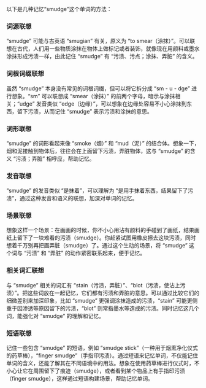 以下是几种记忆“smudge”这个单词的方法：

### 词源联想
“smudge” 可能与古英语 “smugian” 有关，原义为 “to smear（涂抹）”。可以联想在古代，人们用一些物质涂抹在物体上做标记或者装饰，就像现在用颜料或墨水涂抹形成污渍一样，由此记住 “smudge” 有 “污渍、污点；涂抹、弄脏” 的含义。

### 词根词缀联想
虽然 “smudge” 本身没有常见的词根词缀，但可以将它拆分成 “sm - u - dge” 进行想象。“sm” 可以联想成 “smear（涂抹）” 的前两个字母，暗示与涂抹相关；“udge” 发音类似 “edge（边缘）”，可以想象在边缘处容易不小心涂抹到东西，留下污渍，从而记住 “smudge” 表示污渍和涂抹的意思。

### 词形联想
“smudge” 的词形看起来像 “smoke（烟）” 和 “mud（泥）” 的结合体。想象一下，烟和泥接触到物体后，往往会在上面留下污渍，弄脏物体，这与 “smudge” 的含义 “污渍；弄脏” 相呼应，帮助记忆。

### 发音联想
“smudge” 的发音类似 “是抹着”，可以理解为 “是用手抹着东西，结果留下了污渍”，通过这种发音和语义的联想，加深对单词的记忆。

### 场景联想
想象这样一个场景：在画画的时候，你不小心用沾有颜料的手碰到了画纸，结果画纸上留下了一块难看的污渍（smudge）。你赶紧试图用橡皮擦去这块污渍，同时想着千万别再把画弄脏（smudge）了。通过这个生动的场景，将 “smudge” 这个词与 “污渍” 和 “弄脏” 的动作紧密联系起来，便于记忆。

### 相关词汇联想
与 “smudge” 相关的词汇有 “stain（污渍，弄脏）”、“blot（污渍，使沾上污渍）”。把这些词放在一起记忆，它们都有污渍和弄脏的意思。可以通过比较它们的细微差别来加深印象，比如 “smudge” 更强调涂抹造成的污渍，“stain” 可能更侧重于因渗透等原因留下的污渍，“blot” 则常指墨水等造成的污渍。同时记忆这几个词，能强化对 “smudge” 的理解和记忆。

### 短语联想
记住一些包含 “smudge” 的短语，例如 “smudge stick”（一种用于烟熏净化仪式的药草棒），“finger smudge”（手指印污渍）。通过短语来记忆单词，不仅能记住单词的含义，还能了解其在不同语境中的用法。想象在使用药草棒进行仪式时，不小心让它在周围留下了痕迹（smudge），或者看到某个物品上有手指印污渍（finger smudge），这样通过短语构建场景，帮助记忆单词。 